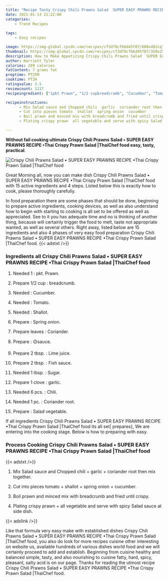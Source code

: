 ```yaml
---
title: "Recipe Tasty Crispy Chili Prawns Salad  SUPER EASY PRAWNS RECIPE Thai Crispy Prawn Salad ThaiChef food"
date: 2021-01-13 21:22:00
categories:
    - Trend Recipes
    
tags:
    - Easy recipes

image: https://img-global.cpcdn.com/recipes/cf3df0cfb6d45f87/680x482cq70/crispy-chili-prawns-salad-•-super-easy-prawns-recipe-•thai-crispy-prawn-salad-thaichef-food-recipe-main-photo.jpg
thumbnail: https://img-global.cpcdn.com/recipes/cf3df0cfb6d45f87/350x250cq70/crispy-chili-prawns-salad-•-super-easy-prawns-recipe-•thai-crispy-prawn-salad-thaichef-food-recipe-main-photo.jpg
description: How to Make Appetizing Crispy Chili Prawns Salad  SUPER EASY PRAWNS RECIPE Thai Crispy Prawn Salad ThaiChef food with 15 ingredients and 4 stages of easy cooking.
author: Harriett Tyler
calories: 289 calories
fatContent: 7 grams fat
preptime: PT25M
cooktime: PT2H
ratingvalue: 3.5
reviewcount: 1217
recipeingredient: ["1pkt Prawn", "1/2 cupbreadcrumb", "Cucumber", "Tomato", "Shallot", "Spring onion", "leavesCoriander", "sauce", "2 tbsp.Lime juice", "2 tbsp.Fish sauce", "1 tbsp.Sugar", "1 clovegarlic", "6 pcs.Chili", "1 pc.Coriander root", "Salad vegetable"]

recipeinstructions: 
      - Mix Salad sauce and Chopped chili  garlic  coriander root then mix together 
      - Cut into pieces tomato  shallot  spring onion  cucumber 
      - Boil prawn and minced mix with breadcrumb and fried until crispy 
      - Plating crispy prawn  all vegetable and serve with spicy Salad sauce at side dish

---
```




**Without fail cooking ultimate Crispy Chili Prawns Salad • SUPER EASY PRAWNS RECIPE •Thai Crispy Prawn Salad |ThaiChef food easy, tasty, practical**. 


![Crispy Chili Prawns Salad • SUPER EASY PRAWNS RECIPE •Thai Crispy Prawn Salad |ThaiChef food](https://img-global.cpcdn.com/recipes/cf3df0cfb6d45f87/680x482cq70/crispy-chili-prawns-salad-•-super-easy-prawns-recipe-•thai-crispy-prawn-salad-thaichef-food-recipe-main-photo.jpg "Crispy Chili Prawns Salad • SUPER EASY PRAWNS RECIPE •Thai Crispy Prawn Salad |ThaiChef food")




Great Morning all, now you can make dish Crispy Chili Prawns Salad • SUPER EASY PRAWNS RECIPE •Thai Crispy Prawn Salad |ThaiChef food with 15 active ingredients and 4 steps. Listed below this is exactly how to cook, please thoroughly carefully.

In food preparation there are some phases that should be done, beginning to prepare active ingredients, cooking devices, as well as also understand how to begin with starting to cooking is all set to be offered as well as appreciated. See to it you has adequate time and no is thinking of another thing, because will certainly trigger the food to melt, taste not appropriate wanted, as well as several others. Right away, listed below are 15 ingredients and also 4 phases of very easy food preparation Crispy Chili Prawns Salad • SUPER EASY PRAWNS RECIPE •Thai Crispy Prawn Salad |ThaiChef food.
{{< adstxt />}}

### Ingredients all Crispy Chili Prawns Salad • SUPER EASY PRAWNS RECIPE •Thai Crispy Prawn Salad |ThaiChef food


1. Needed 1 : pkt. Prawn.

1. Prepare 1/2 cup : breadcrumb.

1. Needed  : Cucumber.

1. Needed  : Tomato.

1. Needed  : Shallot.

1. Prepare  : Spring onion.

1. Prepare leaves : Coriander.

1. Prepare  : 🟡sauce.

1. Prepare 2 tbsp. : Lime juice.

1. Prepare 2 tbsp. : Fish sauce.

1. Needed 1 tbsp. : Sugar.

1. Prepare 1 clove : garlic.

1. Needed 6 pcs. : Chili.

1. Needed 1 pc. : Coriander root.

1. Prepare  : Salad vegetable.



If all ingredients Crispy Chili Prawns Salad • SUPER EASY PRAWNS RECIPE •Thai Crispy Prawn Salad |ThaiChef food its all set| prepares}, We are entering into the cooking stage. Below is how to preparing with easy.

### Process Cooking Crispy Chili Prawns Salad • SUPER EASY PRAWNS RECIPE •Thai Crispy Prawn Salad |ThaiChef food

{{< adstxt />}}


1. Mix Salad sauce and Chopped chili + garlic + coriander root then mix together.



1. Cut into pieces tomato + shallot + spring onion + cucumber.



1. Boil prawn and minced mix with breadcrumb and fried until crispy.



1. Plating crispy prawn + all vegetable and serve with spicy Salad sauce at side dish.





{{< adslink />}}

Like that formula very easy make with established dishes Crispy Chili Prawns Salad • SUPER EASY PRAWNS RECIPE •Thai Crispy Prawn Salad |ThaiChef food, you also do look for more recipes cuisine other interesting on website us, available hundreds of various dishes world food and we will certainly proceed to add and establish. Beginning from cuisine healthy and balanced simple, tasty, and also nourishing to cuisine fatty, hard, spicy, pleasant, salty acid is on our page. Thanks for reading the utmost recipe Crispy Chili Prawns Salad • SUPER EASY PRAWNS RECIPE •Thai Crispy Prawn Salad |ThaiChef food.
